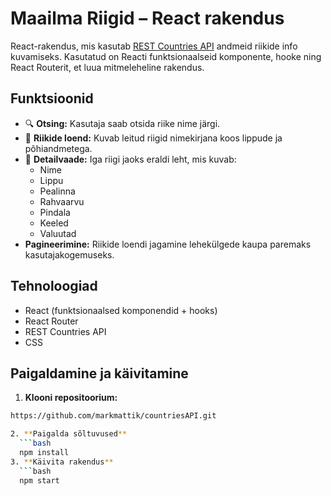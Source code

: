 # Maailma Riigid – React rakendus

React-rakendus, mis kasutab [REST Countries API](https://restcountries.com/) andmeid riikide info kuvamiseks. Kasutatud on Reacti funktsionaalseid komponente, hooke ning React Routerit, et luua mitmeleheline rakendus.

## Funktsioonid

- 🔍 **Otsing:** Kasutaja saab otsida riike nime järgi.
- 📄 **Riikide loend:** Kuvab leitud riigid nimekirjana koos lippude ja põhiandmetega.
- 🔗 **Detailvaade:** Iga riigi jaoks eraldi leht, mis kuvab:
  - Nime
  - Lippu
  - Pealinna
  - Rahvaarvu
  - Pindala
  - Keeled
  - Valuutad
- **Pagineerimine:** Riikide loendi jagamine lehekülgede kaupa paremaks kasutajakogemuseks.


## Tehnoloogiad

- React (funktsionaalsed komponendid + hooks)
- React Router
- REST Countries API
- CSS

## Paigaldamine ja käivitamine

1. **Klooni repositoorium:**

```bash
https://github.com/markmattik/countriesAPI.git

2. **Paigalda sõltuvused**
  ```bash
  npm install
3. **Käivita rakendus**
  ```bash
  npm start
